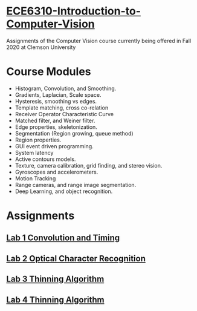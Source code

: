 # [ECE6310-Introduction-to-Computer-Vision](http://cecas.clemson.edu/~ahoover/ece431/)
Assignments of the Computer Vision course currently being offered in Fall 2020 at Clemson University

# Course Modules
- Histogram, Convolution, and Smoothing.
- Gradients, Laplacian, Scale space.
- Hysteresis, smoothing vs edges.
- Template matching, cross co-relation
- Receiver Operator Characteristic Curve
- Matched filter, and Weiner filter. 
- Edge properties, skeletonization.
- Segmentation (Region growing, queue method)
- Region properties.
- GUI event driven programming.
- System latency
- Active contours models.
- Texture, camera calibration, grid finding, and stereo vision.
- Gyroscopes and accelerometers.
- Motion Tracking
- Range cameras, and range image segmentation.
- Deep Learning, and object recognition. 

# Assignments
## [Lab 1 Convolution and Timing](https://github.com/srivas18/ECE6310-Introduction-to-Computer-Vision/tree/master/Lab1-Convolution-and-Timing)

## [Lab 2 Optical Character Recognition](https://github.com/srivas18/ECE6310-Introduction-to-Computer-Vision/tree/master/Lab2-Optical-Character-Recognition)

## [Lab 3 Thinning Algorithm](https://github.com/srivas18/ECE6310-Introduction-to-Computer-Vision/tree/master/Lab3-Thinning%20Algorithm)

## [Lab 4 Thinning Algorithm](https://github.com/srivas18/ECE6310-Introduction-to-Computer-Vision/tree/master/Lab4-Region%20Interaction)
